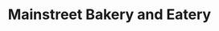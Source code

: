 ---
title: "Mainstreet Bakery and Eatery"
url: /north-myrtle-beach/mainstreet-bakery-and-eatery/
shop: bakery
---